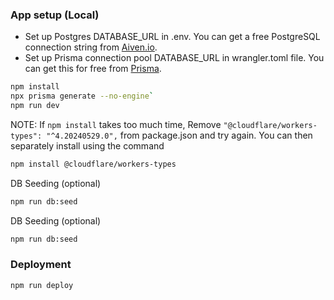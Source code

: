 ### App setup (Local)

- Set up Postgres DATABASE_URL in .env. You can get a free PostgreSQL connection string from [Aiven.io](https://aiven.io/).
- Set up Prisma connection pool DATABASE_URL in wrangler.toml file. You can get this for free from [Prisma](https://www.prisma.io/data-platform/accelerate).

```bash
npm install
npx prisma generate --no-engine`
npm run dev
```

NOTE: If `npm install` takes too much time, Remove `"@cloudflare/workers-types": "^4.20240529.0",` from package.json and try again. You can then separately install using the command 
```bash 
npm install @cloudflare/workers-types
 ```

DB Seeding (optional)
```bash
npm run db:seed
```

DB Seeding (optional)
```bash
npm run db:seed
```

### Deployment 
```bash
npm run deploy
```
